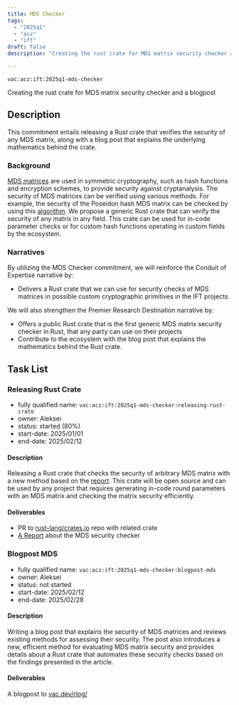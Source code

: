 ```yaml
---
title: MDS Checker
tags:
  - "2025q1"
  - "acz"
  - "ift"
draft: false
description: "Creating the rust crate for MDS matrix security checker and a blogpost"

---
```


`vac:acz:ift:2025q1-mds-checker`

Creating the rust crate for MDS matrix security checker and a blogpost
## Description

This commitment entails releasing a Rust crate that verifies the security of any MDS matrix, 
along with a blog post that explains the underlying mathematics behind the crate.

### Background

[MDS matrices](https://en.wikipedia.org/wiki/MDS_matrix) are used in symmetric cryptography, 
such as hash functions and encryption schemes, to provide security against cryptanalysis. 
The security of MDS matrices can be verified using various methods. For example, 
the security of the Poseidon hash MDS matrix can be checked by
using this [algorithm](https://extgit.isec.tugraz.at/krypto/hadeshash/-/blob/master/code/generate_params_poseidon.sage). 
We propose a generic Rust crate that can verify the security of any matrix in any field. 
This crate can be used for in-code parameter checks or for custom hash functions operating in custom fields 
by the ecosystem.

### Narratives

By utilizing the MDS Checker commitment, we will reinforce the Conduit of Expertise narrative by:
* Delivers a Rust crate that we can use for security checks of MDS matrices 
in possible custom cryptographic primitives in the IFT projects.

We will also strengthen the Premier Research Destination narrative by:
* Offers a public Rust crate that is the first generic MDS matrix security checker in Rust, 
that any party can use on their projects
* Contribute to the ecosystem with the blog post that explains the mathematics behind the Rust crate.  

## Task List
 
### Releasing Rust Crate

* fully qualified name: `vac:acz:ift:2025q1-mds-checker:releasing-rust-crate`
* owner: Aleksei
* status: started (80%) 
* start-date: 2025/01/01
* end-date: 2025/02/12

#### Description

Releasing a Rust crate that checks the security of arbitrary MDS matrix with a new method 
based on the [report](https://notes.status.im/CVMoa6EcTmS2D4VPBCsH2w#). 
This crate will be open source and can be used by any project that requires generating in-code round parameters 
with an MDS matrix and checking the matrix security efficiently.

#### Deliverables

* PR to [rust-lang/crates.io](https://github.com/rust-lang/crates.io) repo with related crate 
* [A Report](https://notes.status.im/CVMoa6EcTmS2D4VPBCsH2w#) about the MDS security checker

### Blogpost MDS

* fully qualified name: `vac:acz:ift:2025q1-mds-checker:blogpost-mds`
* owner: Aleksei
* status: not started
* start-date: 2025/02/12
* end-date: 2025/02/28

#### Description

Writing a blog post that explains the security of MDS matrices 
and reviews existing methods for assessing their security. 
The post also introduces a new, efficient method for evaluating MDS matrix security 
and provides details about a Rust crate that automates these security checks 
based on the findings presented in the article.

#### Deliverables

A blogpost to [vac.dev/rlog/](https://vac.dev/rlog/)

